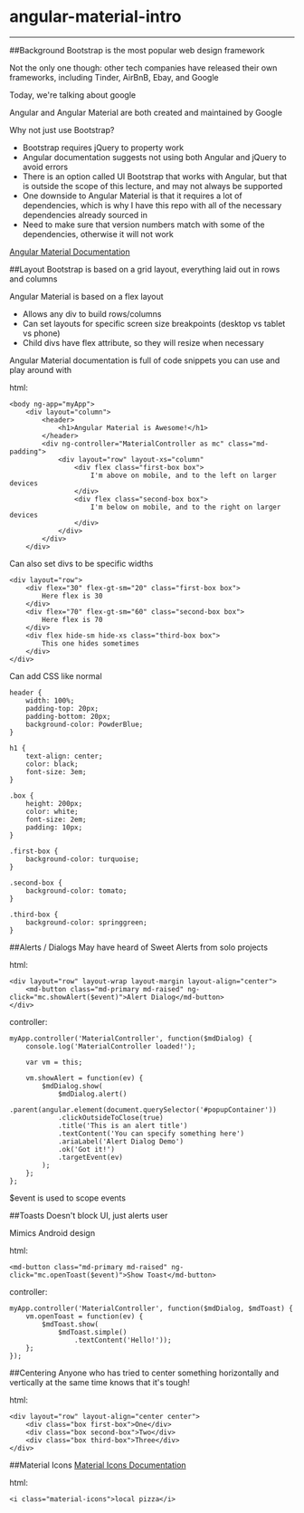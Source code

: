 # angular-material-intro
---
##Background
Bootstrap is the most popular web design framework

Not the only one though: other tech companies have released their own frameworks, including Tinder, AirBnB, Ebay, and Google

Today, we're talking about google

Angular and Angular Material are both created and maintained by Google

Why not just use Bootstrap?

- Bootstrap requires jQuery to property work
- Angular documentation suggests not using both Angular and jQuery to avoid errors
- There is an option called UI Bootstrap that works with Angular, but that is outside the scope of this lecture, and may not always be supported
- One downside to Angular Material is that it requires a lot of dependencies, which is why I have this repo with all of the necessary dependencies already sourced in
- Need to make sure that version numbers match with some of the dependencies, otherwise it will not work

[Angular Material Documentation](https://material.angularjs.org/latest/)

##Layout
Bootstrap is based on a grid layout, everything laid out in rows and columns

Angular Material is based on a flex layout

- Allows any div to build rows/columns
- Can set layouts for specific screen size breakpoints (desktop vs tablet vs phone)
- Child divs have flex attribute, so they will resize when necessary

Angular Material documentation is full of code snippets you can use and play around with

html:

```
<body ng-app="myApp">
	<div layout="column">
		<header>
			<h1>Angular Material is Awesome!</h1>
		</header>
		<div ng-controller="MaterialController as mc" class="md-padding">
			<div layout="row" layout-xs="column"
				<div flex class="first-box box">
					I'm above on mobile, and to the left on larger devices
				</div>
				<div flex class="second-box box">
					I'm below on mobile, and to the right on larger devices
				</div>
			</div>
		</div>
	</div>
```
Can also set divs to be specific widths

```
<div layout="row">
	<div flex="30" flex-gt-sm="20" class="first-box box">
		Here flex is 30
	</div>
	<div flex="70" flex-gt-sm="60" class="second-box box">
		Here flex is 70
	</div>
	<div flex hide-sm hide-xs class="third-box box">
		This one hides sometimes
	</div>
</div>
```
Can add CSS like normal

```
header {
	width: 100%;
	padding-top: 20px;
	padding-bottom: 20px;
	background-color: PowderBlue;
}

h1 {
	text-align: center;
	color: black;
	font-size: 3em;
}

.box {
	height: 200px;
	color: white;
	font-size: 2em;
	padding: 10px;
}

.first-box {
	background-color: turquoise;
}

.second-box {
	background-color: tomato;
}

.third-box {
	background-color: springgreen;
}
```

##Alerts / Dialogs
May have heard of Sweet Alerts from solo projects

html:

```
<div layout="row" layout-wrap layout-margin layout-align="center">
	<md-button class="md-primary md-raised" ng-click="mc.showAlert($event)">Alert Dialog</md-button>
</div>
```

controller:

```
myApp.controller('MaterialController', function($mdDialog) {
	console.log('MaterialController loaded!');
	
	var vm = this;
	
	vm.showAlert = function(ev) {
		$mdDialog.show(
			$mdDialog.alert()
			.parent(angular.element(document.querySelector('#popupContainer'))
			.clickOutsideToClose(true)
			.title('This is an alert title')
			.textContent('You can specify something here')
			.ariaLabel('Alert Dialog Demo')
			.ok('Got it!')
			.targetEvent(ev)
		);
	};
};
```

$event is used to scope events

##Toasts
Doesn't block UI, just alerts user

Mimics Android design

html:

```
<md-button class="md-primary md-raised" ng-click="mc.openToast($event)">Show Toast</md-button>
```

controller:

```
myApp.controller('MaterialController', function($mdDialog, $mdToast) {
	vm.openToast = function(ev) {
		$mdToast.show(
			$mdToast.simple()
				.textContent('Hello!'));
	};
});
```

##Centering
Anyone who has tried to center something horizontally and vertically at the same time knows that it's tough!

html:

```
<div layout="row" layout-align="center center">
	<div class="box first-box">One</div>
	<div class="box second-box">Two</div>
	<div class="box third-box">Three</div>
</div>
```

##Material Icons
[Material Icons Documentation](https://material.io/icons/)

html:

```
<i class="material-icons">local pizza</i>
```